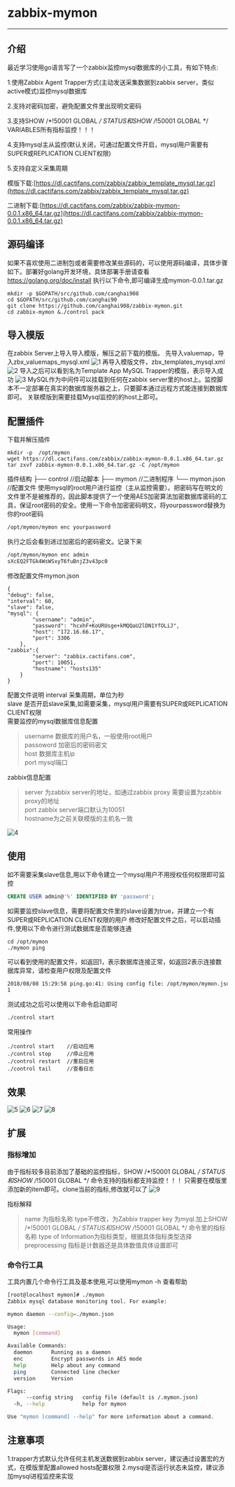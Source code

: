 # zabbix-mymon
-------------------------
## 介绍
最近学习使用go语言写了一个zabbix监控mysql数据库的小工具，有如下特点:

1.使用Zabbix Agent Trapper方式(主动发送采集数据到zabbix server，类似active模式)监控mysql数据库

2.支持对密码加密，避免配置文件里出现明文密码

3.支持SHOW /*!50001 GLOBAL */ STATUS和SHOW /*!50001 GLOBAL */ VARIABLES所有指标监控！！！
    
4.支持mysql主从监控(默认关闭，可通过配置文件开启，mysql用户需要有SUPER或REPLICATION CLIENT权限)

5.支持自定义采集周期


模版下载:[https://dl.cactifans.com/zabbix/zabbix_template_mysql.tar.gz](https://dl.cactifans.com/zabbix/zabbix_template_mysql.tar.gz)

二进制下载:[https://dl.cactifans.com/zabbix/zabbix-mymon-0.0.1.x86_64.tar.gz](https://dl.cactifans.com/zabbix/zabbix-mymon-0.0.1.x86_64.tar.gz)

## 源码编译
如果不喜欢使用二进制包或者需要修改某些源码的，可以使用源码编译，具体步骤如下。部署好golang开发环境，具体部署手册请查看 https://golang.org/doc/install
执行以下命令,即可编译生成mymon-0.0.1.tar.gz
```
mkdir -p $GOPATH/src/github.com/canghai908
cd $GOPATH/src/github.com/canghai90
git clone https://github.com/canghai908/zabbix-mymon.git
cd zabbix-mymon &./control pack
```

## 导入模版
在zabbix Server上导入导入模版，解压之前下载的模版。
先导入valuemap，导入zbx_valuemaps_mysql.xml
![1](https://img.cactifans.com/wp-content/uploads/2018/08/1.jpg)
再导入模版文件，zbx_templates_mysql.xml
![2](https://img.cactifans.com/wp-content/uploads/2018/08/2.jpg)
导入之后可以看到名为Template App MySQL Trapper的模版，表示导入成功
![3](https://img.cactifans.com/wp-content/uploads/2018/08/3.jpg)
MySQL作为中间件可以挂载到任何在zabbix server里的host上。监控脚本不一定部署在真实的数据库服务器之上，只要脚本通过远程方式能连接到数据库即可。
关联模版到需要挂载Mysql监控的的host上即可。
## 配置插件
下载并解压插件
```
mkdir -p  /opt/mymon
wget https://dl.cactifans.com/zabbix/zabbix-mymon-0.0.1.x86_64.tar.gz
tar zxvf zabbix-mymon-0.0.1.x86_64.tar.gz -C /opt/mymon
```
插件结构
├── control    //启动脚本
├── mymon    //二进制程序
└── mymon.json   //配置文件
使用mysql的root用户进行监控（主从监控需要）。把密码写在明文的文件里不是被推荐的，因此脚本提供了一个使用AES加密算法加密数据库密码的工具，保证root密码的安全。使用一下命令加密密码明文，将yourpassword替换为你的root密码
```bash
/opt/mymon/mymon enc yourpassword
```
执行之后会看到进过加密后的密码密文。记录下来
```bash
/opt/mymon/mymon enc admin
sXcEQ2FTGk4WsWSxyT6fuBnjZ3v43pc0
```
修改配置文件mymon.json
```
{
"debug": false,
"interval": 60,
"slave": false, 
"mysql": {
        "username": "admin",
        "password": "hcxhF+KoURUsge+kMQQaU2lDN1YfOLiJ",
        "host": "172.16.66.17",
        "port": 3306
    },
"zabbix":{
        "server": "zabbix.cactifans.com",
        "port": 10051,
        "hostname": "hosts135"
    }
}
```
配置文件说明
interval 采集周期，单位为秒          
slave 是否开启slave采集,如需要采集，mysql用户需要有SUPER或REPLICATION CLIENT权限      
需要监控的mysql数据库信息配置    
>username 数据库的用户名，一般使用root用户  
>passoword 加密后的密码密文  
>host    数据库主机ip  
>port   mysql端口  

zabbix信息配置        
>server 为zabbix server的地址，如通过zabbix proxy 需要设置为zabbix proxy的地址  
>port zabbix server端口默认为10051  
>hostname为之前关联模版的主机名一致  


![4](https://img.cactifans.com/wp-content/uploads/2018/08/4.jpg)

## 使用
如不需要采集slave信息,用以下命令建立一个mysql用户不用授权任何权限即可监控
```sql
CREATE USER admin@'%' IDENTIFIED BY 'password';
```
如需要监控slave信息，需要将配置文件里的slave设置为true，并建立一个有SUPER或REPLICATION CLIENT权限的用户
修改好配置文件之后，可以启动插件,使用以下命令进行测试数据库是否能够连通
```
cd /opt/mymon
./mymon ping
```
可以看到使用的配置文件，如返回1，表示数据库连接正常，如返回2表示连接数据库异常，请检查用户权限及配置文件
```bash
2018/08/08 15:29:58 ping.go:41: Using config file: /opt/mymon/mymon.json  successfully!
1
```
测试成功之后可以使用以下命令启动即可
```bash
./control start
```
常用操作
```
./control start    //启动应用
./control stop     //停止应用
./control restart  //重启应用
./control tail     //查看日志
```
## 效果
![5](https://img.cactifans.com/wp-content/uploads/2018/08/5.jpg)
![6](https://img.cactifans.com/wp-content/uploads/2018/08/6.jpg)
![7](https://img.cactifans.com/wp-content/uploads/2018/08/7.jpg)
![8](https://img.cactifans.com/wp-content/uploads/2018/08/8.jpg)

## 扩展
### 指标增加
由于指标较多目前添加了基础的监控指标，SHOW /*!50001 GLOBAL */ STATUS和SHOW /*!50001 GLOBAL */ 命令支持的指标都支持监控！！！
只需要在模版里添加新的item即可。clone当前的指标,修改就可以了
![9](https://img.cactifans.com/wp-content/uploads/2018/08/9.jpg)

指标解释
>name 为指标名称
>type不修改，为Zabbix trapper
>key 为myql.加上SHOW /*!50001 GLOBAL */ STATUS和SHOW /*!50001 GLOBAL */ 命令里的指标名称
>type of Information为指标类型，根据具体指标类型选择
>preprocessing 指标是计数器还是具体数值具体设置即可

### 命令行工具
工具内置几个命令行工具及基本使用,可以使用mymon -h 查看帮助
```bash
[root@localhost mymon]# ./mymon 
Zabbix mysql database monitoring tool. For example:

mymon daemon --config=./mymon.json

Usage:
  mymon [command]

Available Commands:
  daemon      Running as a daemon
  enc         Encrypt passwords in AES mode
  help        Help about any command
  ping        Connected line checker
  version     Version

Flags:
      --config string   config file (default is /.mymon.json)
  -h, --help            help for mymon

Use "mymon [command] --help" for more information about a command.
```
## 注意事项
1.trapper方式默认允许任何主机发送数据到zabbix server，建议通过设置宏的方式，在模版里配置allowed hosts配置权限
2.mysql是否运行状态未监控，建议添加mysql进程监控来实现


